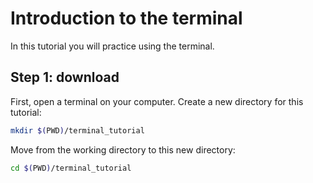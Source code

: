 # Introduction to the terminal

In this tutorial you will practice using the terminal.

## Step 1: download

First, open a terminal on your computer.
Create a new directory for this tutorial:
```sh
mkdir $(PWD)/terminal_tutorial
```

Move from the working directory to this new directory:
```sh
cd $(PWD)/terminal_tutorial
```
